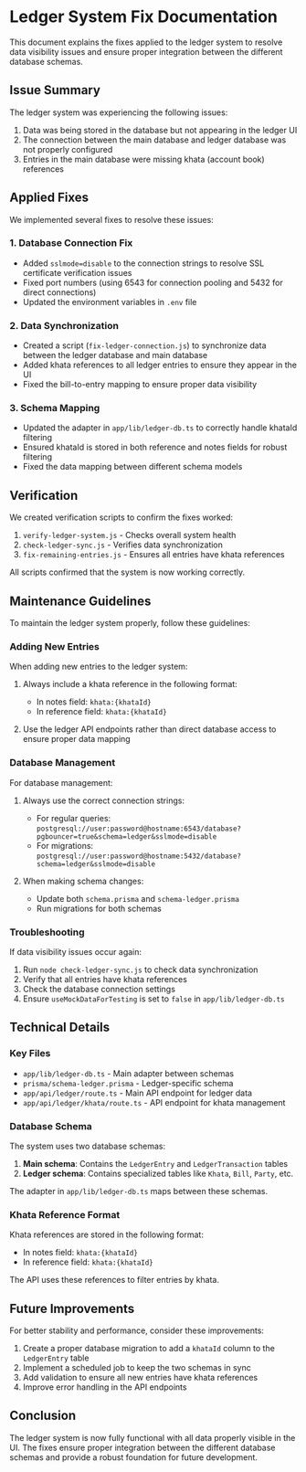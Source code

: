 # Ledger System Fix Documentation

This document explains the fixes applied to the ledger system to resolve data visibility issues and ensure proper integration between the different database schemas.

## Issue Summary

The ledger system was experiencing the following issues:

1. Data was being stored in the database but not appearing in the ledger UI
2. The connection between the main database and ledger database was not properly configured
3. Entries in the main database were missing khata (account book) references

## Applied Fixes

We implemented several fixes to resolve these issues:

### 1. Database Connection Fix

- Added `sslmode=disable` to the connection strings to resolve SSL certificate verification issues
- Fixed port numbers (using 6543 for connection pooling and 5432 for direct connections)
- Updated the environment variables in `.env` file

### 2. Data Synchronization

- Created a script (`fix-ledger-connection.js`) to synchronize data between the ledger database and main database
- Added khata references to all ledger entries to ensure they appear in the UI
- Fixed the bill-to-entry mapping to ensure proper data visibility

### 3. Schema Mapping

- Updated the adapter in `app/lib/ledger-db.ts` to correctly handle khataId filtering
- Ensured khataId is stored in both reference and notes fields for robust filtering
- Fixed the data mapping between different schema models

## Verification

We created verification scripts to confirm the fixes worked:

1. `verify-ledger-system.js` - Checks overall system health
2. `check-ledger-sync.js` - Verifies data synchronization
3. `fix-remaining-entries.js` - Ensures all entries have khata references

All scripts confirmed that the system is now working correctly.

## Maintenance Guidelines

To maintain the ledger system properly, follow these guidelines:

### Adding New Entries

When adding new entries to the ledger system:

1. Always include a khata reference in the following format:

    - In notes field: `khata:{khataId}`
    - In reference field: `khata:{khataId}`

2. Use the ledger API endpoints rather than direct database access to ensure proper data mapping

### Database Management

For database management:

1. Always use the correct connection strings:

    - For regular queries: `postgresql://user:password@hostname:6543/database?pgbouncer=true&schema=ledger&sslmode=disable`
    - For migrations: `postgresql://user:password@hostname:5432/database?schema=ledger&sslmode=disable`

2. When making schema changes:
    - Update both `schema.prisma` and `schema-ledger.prisma`
    - Run migrations for both schemas

### Troubleshooting

If data visibility issues occur again:

1. Run `node check-ledger-sync.js` to check data synchronization
2. Verify that all entries have khata references
3. Check the database connection settings
4. Ensure `useMockDataForTesting` is set to `false` in `app/lib/ledger-db.ts`

## Technical Details

### Key Files

- `app/lib/ledger-db.ts` - Main adapter between schemas
- `prisma/schema-ledger.prisma` - Ledger-specific schema
- `app/api/ledger/route.ts` - Main API endpoint for ledger data
- `app/api/ledger/khata/route.ts` - API endpoint for khata management

### Database Schema

The system uses two database schemas:

1. **Main schema**: Contains the `LedgerEntry` and `LedgerTransaction` tables
2. **Ledger schema**: Contains specialized tables like `Khata`, `Bill`, `Party`, etc.

The adapter in `app/lib/ledger-db.ts` maps between these schemas.

### Khata Reference Format

Khata references are stored in the following format:

- In notes field: `khata:{khataId}`
- In reference field: `khata:{khataId}`

The API uses these references to filter entries by khata.

## Future Improvements

For better stability and performance, consider these improvements:

1. Create a proper database migration to add a `khataId` column to the `LedgerEntry` table
2. Implement a scheduled job to keep the two schemas in sync
3. Add validation to ensure all new entries have khata references
4. Improve error handling in the API endpoints

## Conclusion

The ledger system is now fully functional with all data properly visible in the UI. The fixes ensure proper integration between the different database schemas and provide a robust foundation for future development.
